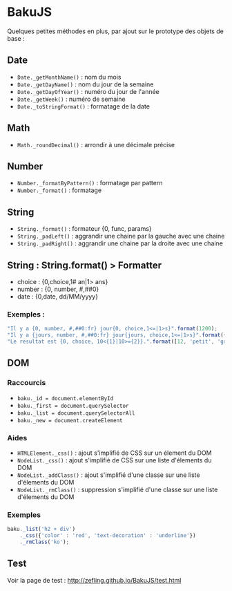 # BakuJS
Quelques petites méthodes en plus, par ajout sur le prototype des objets de base :

## Date
- <code>Date._getMonthName()</code> : nom du mois
- <code>Date._getDayName()</code>  : nom du jour de la semaine
- <code>Date._getDayOfYear()</code>  : numéro du jour de l'année
- <code>Date._getWeek()</code>  : numéro de semaine
- <code>Date._toStringFormat()</code>  : formatage de la date

## Math
- <code>Math._roundDecimal()</code>  : arrondir à une décimale précise

## Number
- <code>Number._formatByPattern()</code>  : formatage par pattern
- <code>Number._format()</code>  : formatage

## String
- <code>String._format()</code> : formateur {0, func, params} 
- <code>String._padLeft()</code> : aggrandir une chaine par la gauche avec une chaine
- <code>String._padRight()</code> : aggrandir une chaine par la droite avec une chaine

## String : String.format() > Formatter
- choice : {0,choice,1# an|1> ans}
- number : {0, number, #,##0}
- date : {0,date, dd/MM/yyyy}

### Exemples :
```js
"Il y a {0, number, #,##0:fr} jour{0, choice,1<=|1>s}".format(1200);                 // Il y a 1 200 jours
"Il y a {jours, number, #,##0:fr} jour{jours, choice,1<=|1>s}".format({jours : 1});  // Il y a 1 jour
"Le resultat est {0, choice, 10<{1}|10>={2}}.".format([12, 'petit', 'grand']);       // Le resultat est grand.
```

## DOM

### Raccourcis
- <code>baku._id = document.elementById</code>
- <code>baku._first = document.querySelector</code>
- <code>baku._list = document.querySelectorAll</code>
- <code>baku._new = document.createElement</code>

### Aides
- <code>HTMLElement._css()</code> : ajout s'implifié de CSS sur un élement du DOM
- <code>NodeList._css()</code> : ajout s'implifié de CSS sur une liste d'élements du DOM
- <code>NodeList._addClass()</code> : ajout s'implifié d'une classe sur une liste d'élements du DOM
- <code>NodeList._rmClass()</code> : suppression s'implifié d'une classe sur une liste d'élements du DOM

### Exemples
```js
baku._list('h2 + div')
    ._css({'color' : 'red', 'text-decoration' : 'underline'})
    ._rmClass('ko');
```

## Test 
Voir la page de test : http://zefling.github.io/BakuJS/test.html